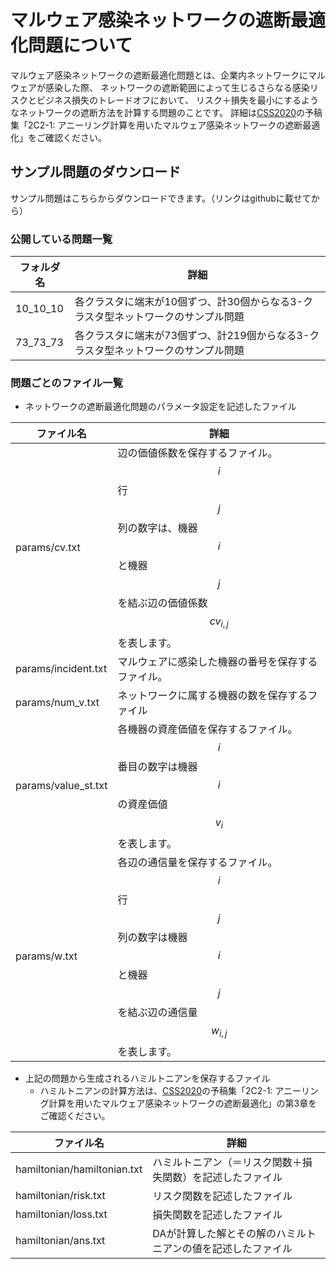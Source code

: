 # マルウェア感染ネットワークの遮断最適化問題について

マルウェア感染ネットワークの遮断最適化問題とは、企業内ネットワークにマルウェアが感染した際、
ネットワークの遮断範囲によって生じるさらなる感染リスクとビジネス損失のトレードオフにおいて、
リスク＋損失を最小にするようなネットワークの遮断方法を計算する問題のことです。
詳細は[CSS2020](https://www.iwsec.org/css/2020/)の予稿集「2C2-1: アニーリング計算を用いたマルウェア感染ネットワークの遮断最適化」をご確認ください。



## サンプル問題のダウンロード

サンプル問題はこちらからダウンロードできます。（リンクはgithubに載せてから）

### 公開している問題一覧

| フォルダ名 | 詳細                                                         |
| ---------- | ------------------------------------------------------------ |
| 10_10_10   | 各クラスタに端末が10個ずつ、計30個からなる3-クラスタ型ネットワークのサンプル問題 |
| 73_73_73   | 各クラスタに端末が73個ずつ、計219個からなる3-クラスタ型ネットワークのサンプル問題 |



### 問題ごとのファイル一覧

* ネットワークの遮断最適化問題のパラメータ設定を記述したファイル

| ファイル名          | 詳細                                                         |
| ------------------- | ------------------------------------------------------------ |
| params/cv.txt       | 辺の価値係数を保存するファイル。$$i$$行$$j$$列の数字は、機器$$i$$と機器$$j$$を結ぶ辺の価値係数$$cv_{i,j}$$を表します。 |
| params/incident.txt | マルウェアに感染した機器の番号を保存するファイル。           |
| params/num_v.txt    | ネットワークに属する機器の数を保存するファイル               |
| params/value_st.txt | 各機器の資産価値を保存するファイル。$$i$$番目の数字は機器$$i$$の資産価値$$v_i$$を表します。 |
| params/w.txt        | 各辺の通信量を保存するファイル。$$i$$行$$j$$列の数字は機器$$i$$と機器$$j$$を結ぶ辺の通信量$$w_{i,j}$$を表します。 |

* 上記の問題から生成されるハミルトニアンを保存するファイル
  * ハミルトニアンの計算方法は、[CSS2020](https://www.iwsec.org/css/2020/)の予稿集「2C2-1: アニーリング計算を用いたマルウェア感染ネットワークの遮断最適化」の第3章をご確認ください。

| ファイル名                  | 詳細                                                         |
| --------------------------- | ------------------------------------------------------------ |
| hamiltonian/hamiltonian.txt | ハミルトニアン（＝リスク関数＋損失関数）を記述したファイル   |
| hamiltonian/risk.txt        | リスク関数を記述したファイル                                 |
| hamiltonian/loss.txt        | 損失関数を記述したファイル                                   |
| hamiltonian/ans.txt         | DAが計算した解とその解のハミルトニアンの値を記述したファイル |









